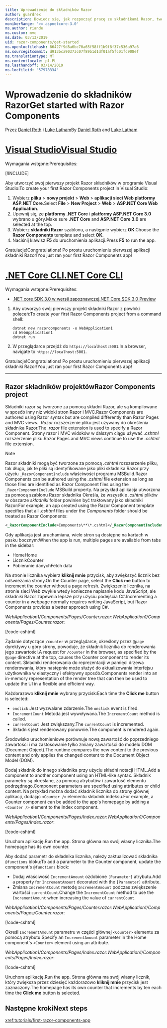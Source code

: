 ```yaml
---
title: Wprowadzenie do składników Razor
author: guardrex
description: Dowiedz się, jak rozpocząć pracę ze składnikami Razor, tworząc i modyfikując projekt składniki Razor.
monikerRange: '>= aspnetcore-3.0'
ms.author: riande
ms.custom: mvc
ms.date: 03/13/2019
uid: razor-components/get-started
ms.openlocfilehash: 86427f9d8a6bc70a65f58ff1b9f8f37c536a97a6
ms.sourcegitcommit: d913bca90373c07f89b1d1df01af5fc01fc908ef
ms.translationtype: MT
ms.contentlocale: pl-PL
ms.lasthandoff: 03/14/2019
ms.locfileid: "57978334"
---
```

# <a name="get-started-with-razor-components"></a><span data-ttu-id="63a86-103">Wprowadzenie do składników Razor</span><span class="sxs-lookup"><span data-stu-id="63a86-103">Get started with Razor Components</span></span>

<span data-ttu-id="63a86-104">Przez [Daniel Roth](https://github.com/danroth27) i [Luke Latham](https://github.com/guardrex)</span><span class="sxs-lookup"><span data-stu-id="63a86-104">By [Daniel Roth](https://github.com/danroth27) and [Luke Latham](https://github.com/guardrex)</span></span>

# <a name="visual-studiotabvisual-studio"></a>[<span data-ttu-id="63a86-105">Visual Studio</span><span class="sxs-lookup"><span data-stu-id="63a86-105">Visual Studio</span></span>](#tab/visual-studio)

<span data-ttu-id="63a86-106">Wymagania wstępne:</span><span class="sxs-lookup"><span data-stu-id="63a86-106">Prerequisites:</span></span>

[!INCLUDE[](~/includes/net-core-prereqs-vs-3.0.md)]

<span data-ttu-id="63a86-107">Aby utworzyć swój pierwszy projekt Razor składników w programie Visual Studio:</span><span class="sxs-lookup"><span data-stu-id="63a86-107">To create your first Razor Components project in Visual Studio:</span></span>

1. <span data-ttu-id="63a86-108">Wybierz **pliku** > **nowy projekt** > **Web** > **aplikacji sieci Web platformy ASP.NET Core**.</span><span class="sxs-lookup"><span data-stu-id="63a86-108">Select **File** > **New Project** > **Web** > **ASP.NET Core Web Application**.</span></span>
1. <span data-ttu-id="63a86-109">Upewnij się, że **platformy .NET Core** i **platformy ASP.NET Core 3.0** wybrano u góry.</span><span class="sxs-lookup"><span data-stu-id="63a86-109">Make sure **.NET Core** and **ASP.NET Core 3.0** are selected at the top.</span></span>
1. <span data-ttu-id="63a86-110">Wybierz **składniki Razor** szablonu, a następnie wybierz **OK**.</span><span class="sxs-lookup"><span data-stu-id="63a86-110">Choose the **Razor Components** template and select **OK**.</span></span>
1. <span data-ttu-id="63a86-111">Naciśnij klawisz **F5** do uruchomienia aplikacji.</span><span class="sxs-lookup"><span data-stu-id="63a86-111">Press **F5** to run the app.</span></span>

<span data-ttu-id="63a86-112">Gratulacje!</span><span class="sxs-lookup"><span data-stu-id="63a86-112">Congratulations!</span></span> <span data-ttu-id="63a86-113">Po prostu uruchomieniu pierwszej aplikacji składniki Razor!</span><span class="sxs-lookup"><span data-stu-id="63a86-113">You just ran your first Razor Components app!</span></span>

<!--

# [Visual Studio Code](#tab/visual-studio-code)

Prerequisites:

[!INCLUDE[](~/includes/net-core-prereqs-vsc-3.0.md)]

To create your first Razor Components project in Visual Studio Code:

1. Execute the following command from a command shell:

   ```console
   dotnet new razorcomponents -o WebApplication1
   ```

1. Open the *WebApplication1* folder in Visual Studio Code.

1. Add a *.vscode* folder.

1. Add a *tasks.json* file to the *.vscode* folder with the following content:

   [!code-json[](get-started/samples_snapshot/3.x/tasks.json)]

1. Add a *launch.json* file to the *.vscode* folder with the following content:

   [!code-json[](get-started/samples_snapshot/3.x/launch.json)]

1. Execute the app using the Visual Studio Code debugger.

1. In a browser, navigate to `https://localhost:5001`.

Congratulations! You just ran your first Razor Components app!

# [Visual Studio for Mac](#tab/visual-studio-mac)

.NET Core 3.0 will be supported with Visual Studio for Mac version 8.0 or later. Visual Studio for Mac version 8.0 Preview isn't available at this time.

Use the [.NET Core CLI version of this topic](xref:razor-components/get-started?tabs=netcore-cli) on macOS.


[!INCLUDE[](~/includes/net-core-prereqs-mac-3.0.md)]

To create your first project Razor Components project in Visual Studio for Mac:

1. Select **File** > **New Solution** or **New Project**.
1. In the sidebar, select **.NET Core** > **App**.
1. Select **ASP.NET Core Razor Components** and select **Next**.
1. The **Target Framework** defaults to **.NET Core 3.0**. Select **Next**.
1. In the **Project Name** field, enter `WebApplication1`. Select **Create**.
1. Select **Run** > **Run Without Debugging** to run the app *without the debugger*. Running with the debugger isn't supported at this time.

Congratulations! You just ran your first Razor Components app!
-->

# <a name="net-core-clitabnetcore-cli"></a>[<span data-ttu-id="63a86-114">.NET Core CLI</span><span class="sxs-lookup"><span data-stu-id="63a86-114">.NET Core CLI</span></span>](#tab/netcore-cli/)

<span data-ttu-id="63a86-115">Wymagania wstępne:</span><span class="sxs-lookup"><span data-stu-id="63a86-115">Prerequisites:</span></span>

* [<span data-ttu-id="63a86-116">.NET core SDK 3.0 w wersji zapoznawczej</span><span class="sxs-lookup"><span data-stu-id="63a86-116">.NET Core SDK 3.0 Preview</span></span>](https://dotnet.microsoft.com/download/dotnet-core/3.0)

1. <span data-ttu-id="63a86-117">Aby utworzyć swój pierwszy projekt składniki Razor z powłoki poleceń:</span><span class="sxs-lookup"><span data-stu-id="63a86-117">To create your first Razor Components project from a command shell:</span></span>

   ```console
   dotnet new razorcomponents -o WebApplication1
   cd WebApplication1
   dotnet run
   ```

1. <span data-ttu-id="63a86-118">W przeglądarce przejdź do `https://localhost:5001`.</span><span class="sxs-lookup"><span data-stu-id="63a86-118">In a browser, navigate to `https://localhost:5001`.</span></span>

<span data-ttu-id="63a86-119">Gratulacje!</span><span class="sxs-lookup"><span data-stu-id="63a86-119">Congratulations!</span></span> <span data-ttu-id="63a86-120">Po prostu uruchomieniu pierwszej aplikacji składniki Razor!</span><span class="sxs-lookup"><span data-stu-id="63a86-120">You just ran your first Razor Components app!</span></span>

---

## <a name="razor-components-project"></a><span data-ttu-id="63a86-121">Razor składników projektów</span><span class="sxs-lookup"><span data-stu-id="63a86-121">Razor Components project</span></span>

<span data-ttu-id="63a86-122">Składniki razor są tworzone za pomocą składni Razor, ale są kompilowane w sposób inny niż widoki stron Razor i MVC.</span><span class="sxs-lookup"><span data-stu-id="63a86-122">Razor Components are authored using Razor syntax but are compiled differently than Razor Pages and MVC views.</span></span> <span data-ttu-id="63a86-123">*.Razor* rozszerzenie pliku jest używany do określenia składnika Razor.</span><span class="sxs-lookup"><span data-stu-id="63a86-123">The *.razor* file extension is used to specify a Razor Component.</span></span> <span data-ttu-id="63a86-124">Strony razor i MVC widoków w dalszym ciągu używać *.cshtml* rozszerzenie pliku.</span><span class="sxs-lookup"><span data-stu-id="63a86-124">Razor Pages and MVC views continue to use the *.cshtml* file extension.</span></span>

> [!NOTE]
> <span data-ttu-id="63a86-125">Razor składniki mogą być tworzone za pomocą *.cshtml* rozszerzenie pliku, tak długo, jak te pliki są identyfikowane jako pliki składnika Razor przy użyciu `_RazorComponentInclude` właściwości programu MSBuild.</span><span class="sxs-lookup"><span data-stu-id="63a86-125">Razor Components can be authored using the *.cshtml* file extension as long as those files are identified as Razor Component files using the `_RazorComponentInclude` MSBuild property.</span></span> <span data-ttu-id="63a86-126">Na przykład aplikacja utworzona za pomocą szablonu Razor składnika Określa, że wszystkie *.cshtml* plików w obszarze *składniki* folder powinien być traktowany jako składniki Razor:</span><span class="sxs-lookup"><span data-stu-id="63a86-126">For example, an app created using the Razor Component template specifies that all *.cshtml* files under the *Components* folder should be treated as Razor Components:</span></span>
>
> ```xml
> <_RazorComponentInclude>Components\**\*.cshtml</_RazorComponentInclude>
> ```

<span data-ttu-id="63a86-127">Gdy aplikacja jest uruchamiana, wiele stron są dostępne na kartach w pasku bocznym:</span><span class="sxs-lookup"><span data-stu-id="63a86-127">When the app is run, multiple pages are available from tabs in the sidebar:</span></span>

* <span data-ttu-id="63a86-128">Home</span><span class="sxs-lookup"><span data-stu-id="63a86-128">Home</span></span>
* <span data-ttu-id="63a86-129">Licznik</span><span class="sxs-lookup"><span data-stu-id="63a86-129">Counter</span></span>
* <span data-ttu-id="63a86-130">Pobieranie danych</span><span class="sxs-lookup"><span data-stu-id="63a86-130">Fetch data</span></span>

<span data-ttu-id="63a86-131">Na stronie licznika wybierz **kliknij mnie** przycisk, aby zwiększyć licznik bez odświeżania strony.</span><span class="sxs-lookup"><span data-stu-id="63a86-131">On the Counter page, select the **Click me** button to increment the counter without a page refresh.</span></span> <span data-ttu-id="63a86-132">Zwiększenie licznika, na stronie sieci Web zwykle wtedy konieczne napisanie kodu JavaScript, ale składniki Razor zapewnia lepsze przy użyciu podejścia C#.</span><span class="sxs-lookup"><span data-stu-id="63a86-132">Incrementing a counter in a webpage normally requires writing JavaScript, but Razor Components provides a better approach using C#.</span></span>

<span data-ttu-id="63a86-133">*WebApplication1/Components/Pages/Counter.razor*:</span><span class="sxs-lookup"><span data-stu-id="63a86-133">*WebApplication1/Components/Pages/Counter.razor*:</span></span>

[!code-cshtml[](get-started/samples_snapshot/3.x/Counter1.razor)]

<span data-ttu-id="63a86-134">Żądanie dotyczące `/counter` w przeglądarce, określony przez `@page` dyrektywy u góry strony, powoduje, że składnik licznika do renderowania jego zawartości.</span><span class="sxs-lookup"><span data-stu-id="63a86-134">A request for `/counter` in the browser, as specified by the `@page` directive at the top, causes the Counter component to render its content.</span></span> <span data-ttu-id="63a86-135">Składniki renderowania do reprezentacji w pamięci drzewa renderowania, który następnie może służyć do aktualizowania interfejsu użytkownika w elastyczny i efektywny sposób.</span><span class="sxs-lookup"><span data-stu-id="63a86-135">Components render into an in-memory representation of the render tree that can then be used to update the UI in a flexible and efficient way.</span></span>

<span data-ttu-id="63a86-136">Każdorazowo **kliknij mnie** wybrany przycisk:</span><span class="sxs-lookup"><span data-stu-id="63a86-136">Each time the **Click me** button is selected:</span></span>

* <span data-ttu-id="63a86-137">`onclick` Jest wyzwalane zdarzenie.</span><span class="sxs-lookup"><span data-stu-id="63a86-137">The `onclick` event is fired.</span></span>
* <span data-ttu-id="63a86-138">`IncrementCount` Metoda jest wywoływana.</span><span class="sxs-lookup"><span data-stu-id="63a86-138">The `IncrementCount` method is called.</span></span>
* <span data-ttu-id="63a86-139">`currentCount` Jest zwiększany.</span><span class="sxs-lookup"><span data-stu-id="63a86-139">The `currentCount` is incremented.</span></span>
* <span data-ttu-id="63a86-140">Składnik jest renderowany ponownie.</span><span class="sxs-lookup"><span data-stu-id="63a86-140">The component is rendered again.</span></span>

<span data-ttu-id="63a86-141">Środowisko uruchomieniowe porównuje nową zawartość do poprzedniego zawartości i ma zastosowanie tylko zmiany zawartości do modelu DOM (Document Object).</span><span class="sxs-lookup"><span data-stu-id="63a86-141">The runtime compares the new content to the previous content and only applies the changed content to the Document Object Model (DOM).</span></span>

<span data-ttu-id="63a86-142">Dodaj składnik do innego składnika przy użyciu składni notacji HTML.</span><span class="sxs-lookup"><span data-stu-id="63a86-142">Add a component to another component using an HTML-like syntax.</span></span> <span data-ttu-id="63a86-143">Składnik parametry są określane, za pomocą atrybutów i zawartość elementu podrzędnego.</span><span class="sxs-lookup"><span data-stu-id="63a86-143">Component parameters are specified using attributes or child content.</span></span> <span data-ttu-id="63a86-144">Na przykład można dodać składnik licznika do strony głównej aplikacji, dodając `<Counter />` elementu składnik indeksu.</span><span class="sxs-lookup"><span data-stu-id="63a86-144">For example, a Counter component can be added to the app's homepage by adding a `<Counter />` element to the Index component.</span></span>

<span data-ttu-id="63a86-145">*WebApplication1/Components/Pages/Index.razor*:</span><span class="sxs-lookup"><span data-stu-id="63a86-145">*WebApplication1/Components/Pages/Index.razor*:</span></span>

[!code-cshtml[](get-started/samples_snapshot/3.x/Index1.razor?highlight=7)]

<span data-ttu-id="63a86-146">Uruchom aplikację.</span><span class="sxs-lookup"><span data-stu-id="63a86-146">Run the app.</span></span> <span data-ttu-id="63a86-147">Strona główna ma swój własny licznika.</span><span class="sxs-lookup"><span data-stu-id="63a86-147">The homepage has its own counter.</span></span>

<span data-ttu-id="63a86-148">Aby dodać parametr do składnika licznika, należy zaktualizować składnika `@functions` bloku:</span><span class="sxs-lookup"><span data-stu-id="63a86-148">To add a parameter to the Counter component, update the component's `@functions` block:</span></span>

* <span data-ttu-id="63a86-149">Dodaj właściwość `IncrementAmount` ozdobione `[Parameter]` atrybutu.</span><span class="sxs-lookup"><span data-stu-id="63a86-149">Add a property for `IncrementAmount` decorated with the `[Parameter]` attribute.</span></span>
* <span data-ttu-id="63a86-150">Zmiana `IncrementCount` metodę `IncrementAmount` podczas zwiększenie wartości `currentCount`.</span><span class="sxs-lookup"><span data-stu-id="63a86-150">Change the `IncrementCount` method to use the `IncrementAmount` when increasing the value of `currentCount`.</span></span>

<span data-ttu-id="63a86-151">*WebApplication1/Components/Pages/Counter.razor*:</span><span class="sxs-lookup"><span data-stu-id="63a86-151">*WebApplication1/Components/Pages/Counter.razor*:</span></span>

[!code-cshtml[](get-started/samples_snapshot/3.x/Counter2.razor?highlight=4,8)]

<span data-ttu-id="63a86-152">Określ `IncrementAmount` parametru w części głównej `<Counter>` elementu za pomocą atrybutu.</span><span class="sxs-lookup"><span data-stu-id="63a86-152">Specify an `IncrementAmount` parameter in the Home component's `<Counter>` element using an attribute.</span></span>

<span data-ttu-id="63a86-153">*WebApplication1/Components/Pages/Index.razor*:</span><span class="sxs-lookup"><span data-stu-id="63a86-153">*WebApplication1/Components/Pages/Index.razor*:</span></span>

[!code-cshtml[](get-started/samples_snapshot/3.x/Index2.razor)]

<span data-ttu-id="63a86-154">Uruchom aplikację.</span><span class="sxs-lookup"><span data-stu-id="63a86-154">Run the app.</span></span> <span data-ttu-id="63a86-155">Strona główna ma swój własny licznik, który zwiększa przez dziesięć każdorazowo **kliknij mnie** przycisk jest zaznaczony.</span><span class="sxs-lookup"><span data-stu-id="63a86-155">The homepage has its own counter that increments by ten each time the **Click me** button is selected.</span></span>

## <a name="next-steps"></a><span data-ttu-id="63a86-156">Następne kroki</span><span class="sxs-lookup"><span data-stu-id="63a86-156">Next steps</span></span>

<xref:tutorials/first-razor-components-app>
